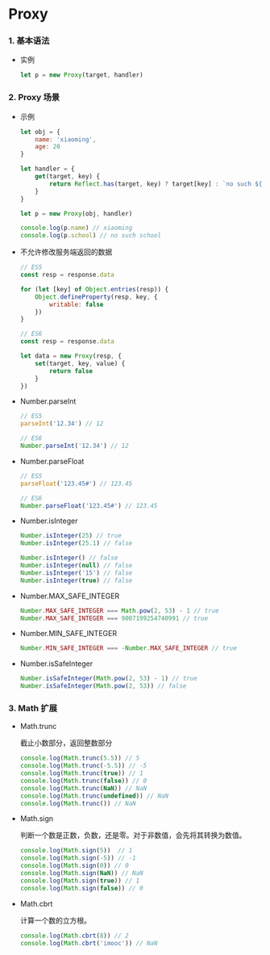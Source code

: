 # Proxy

### 1. 基本语法 

- 实例

  ```js
  let p = new Proxy(target, handler)
  ```
  

### 2. Proxy 场景

- 示例

  ```js
  let obj = {
      name: 'xiaoming',
      age: 20
  }
  
  let handler = {
      get(target, key) {
          return Reflect.has(target, key) ? target[key] : `no such ${key}`
      }
  }
  
  let p = new Proxy(obj, handler)
  
  console.log(p.name) // xiaoming
  console.log(p.school) // no such school
  ```
  
- 不允许修改服务端返回的数据

  ```js
  // ES5
  const resp = response.data
  
  for (let [key] of Object.entries(resp)) {
      Object.defineProperty(resp, key, {
          writable: false
      })
  }
  ```
  
  ```js
  // ES6
  const resp = response.data
  
  let data = new Proxy(resp, {
      set(target, key, value) {
          return false
      }
  })
  ```
  
  
  
- Number.parseInt

  ```js
  // ES5
  parseInt('12.34') // 12
  
  // ES6
  Number.parseInt('12.34') // 12
  ```
  
- Number.parseFloat

  ```js
  // ES5
  parseFloat('123.45#') // 123.45
  
  // ES6
  Number.parseFloat('123.45#') // 123.45
  ```
  
- Number.isInteger

  ```js
  Number.isInteger(25) // true
  Number.isInteger(25.1) // false
  
  Number.isInteger() // false
  Number.isInteger(null) // false
  Number.isInteger('15') // false
  Number.isInteger(true) // false
  ```
  
- Number.MAX_SAFE_INTEGER

  ```js
  Number.MAX_SAFE_INTEGER === Math.pow(2, 53) - 1 // true
  Number.MAX_SAFE_INTEGER === 9007199254740991 // true
  ```
  
- Number.MIN_SAFE_INTEGER

  ```js
  Number.MIN_SAFE_INTEGER === -Number.MAX_SAFE_INTEGER // true
  ```

- Number.isSafeInteger

  ```js
  Number.isSafeInteger(Math.pow(2, 53) - 1) // true
  Number.isSafeInteger(Math.pow(2, 53)) // false
  ```

### 3. Math 扩展

- Math.trunc

  截止小数部分，返回整数部分

  ```js
  console.log(Math.trunc(5.5)) // 5
  console.log(Math.trunc(-5.5)) // -5
  console.log(Math.trunc(true)) // 1
  console.log(Math.trunc(false)) // 0
  console.log(Math.trunc(NaN)) // NaN
  console.log(Math.trunc(undefined)) // NaN
  console.log(Math.trunc()) // NaN
  ```

- Math.sign

  判断一个数是正数，负数，还是零。对于非数值，会先将其转换为数值。
  
  ```js
  console.log(Math.sign(5))  // 1
  console.log(Math.sign(-5)) // -1
  console.log(Math.sign(0)) // 0
  console.log(Math.sign(NaN)) // NaN
  console.log(Math.sign(true)) // 1
  console.log(Math.sign(false)) // 0
  ```
  
- Math.cbrt

  计算一个数的立方根。

  ```js
  console.log(Math.cbrt(8)) // 2
  console.log(Math.cbrt('imooc')) // NaN
  ```

  















